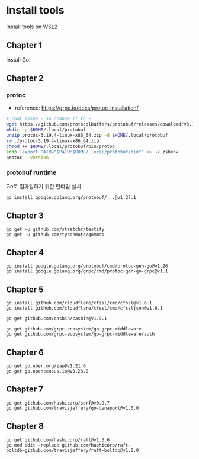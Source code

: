 # Install tools

Install tools on WSL2

## Chapter 1

Install Go: 

## Chapter 2

### protoc

- reference: https://grpc.io/docs/protoc-installation/

```zsh
# root issue - so change it to ~
wget https://github.com/protocolbuffers/protobuf/releases/download/v3.19.4/protoc-3.19.4-linux-x86_64.zip
mkdir -p $HOME/.local/protobuf
unzip protoc-3.19.4-linux-x86_64.zip -d $HOME/.local/protobuf
rm ./protoc-3.19.4-linux-x86_64.zip
chmod +x $HOME/.local/protobuf/bin/protoc
echo 'export PATH="$PATH:$HOME/.local/protobuf/bin"' >> ~/.zshenv
protoc --version
```

### protobuf runtime

Go로 컴파일하기 위한 런타임 설치 

```
go install google.golang.org/protobuf/...@v1.27.1
```

## Chapter 3

```
go get -u github.com/stretchr/testify
go get -u github.com/tysonmote/gommap

```

## Chapter 4

```
go install google.golang.org/protobuf/cmd/protoc-gen-go@v1.26
go install google.golang.org/grpc/cmd/protoc-gen-go-grpc@v1.1

```

## Chapter 5

```
go install github.com/cloudflare/cfssl/cmd/cfssl@v1.6.1
go install github.com/cloudflare/cfssl/cmd/cfssljson@v1.6.1

go get github.com/casbin/casbin@v1.9.1

go get github.com/grpc-ecosystem/go-grpc-middleware
go get github.com/grpc-ecosystem/go-grpc-middleware/auth
```

## Chapter 6

```
go get go.uber.org/zap@v1.21.0
go get go.opencensus.io@v0.23.0
```

## Chapter 7

```
go get github.com/hashicorp/serf@v0.9.7
go get github.com/travisjeffery/go-dynaport@v1.0.0
```

## Chapter 8

```
go get github.com/hashicorp/raft@v1.3.6
go mod edit -replace github.com/hashicorp/raft-boltdb=github.com/travisjeffery/raft-boltdb@v1.0.0
```